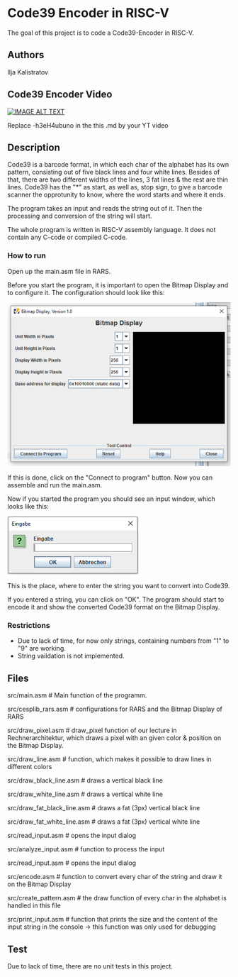 # Code39 Encoder in RISC-V

The goal of this project is to code a Code39-Encoder in RISC-V.


## Authors

Ilja Kalistratov

## Code39 Encoder Video

[![IMAGE ALT TEXT](http://img.youtube.com/vi/-h3eH4ubuno/0.jpg)](http://www.youtube.com/watch?v=-h3eH4ubuno "Video Title")

Replace -h3eH4ubuno in the this .md by your YT video

## Description

Code39 is a barcode format, in which each char of the alphabet has its own pattern, consisting out of five black lines and four white lines. Besides of that, there are two different widths of the lines, 3 fat lines & the rest are thin lines.
Code39 has the "*" as start, as well as, stop sign, to give a barcode scanner the
opprotunity to know, where the word starts and where it ends.

The program takes an input and reads the string out of it. Then the processing and conversion of the string will start.

The whole program is written in RISC-V assembly language. It does not contain any
C-code or compiled C-code.

### How to run

Open up the main.asm file in RARS.

Before you start the program, it is important to open the Bitmap Display and to configure it.
The configuration should look like this:

![Bitmap Display](https://raw.githubusercontent.com/iljakalistratov/Code39Encoder/main/pictures/bitmapdisplay.PNG "Bitmap Display")

If this is done, click on the "Connect to program" button.
Now you can assemble and run the main.asm.

Now if you started the program you should see an input window, which looks like this:

![Input Window](https://raw.githubusercontent.com/iljakalistratov/Code39Encoder/main/pictures/input.PNG "Input Window")

This is the place, where to enter the string you want to convert into Code39.

If you entered a string, you can click on "OK". The program should start to encode it and show the converted Code39 format on the Bitmap Display.

### Restrictions
- Due to lack of time, for now only strings, containing numbers from "1" to "9" are working.
- String vaildation is not implemented.

## Files

src/main.asm # Main function of the programm.

src/cesplib_rars.asm # configurations for RARS and the Bitmap Display of RARS

src/draw_pixel.asm # draw_pixel function of our lecture in Rechnerarchitektur, which draws a pixel with an given color & position on the Bitmap Display.

src/draw_line.asm # function, which makes it possible to draw lines in different colors

src/draw_black_line.asm # draws a vertical black line

src/draw_white_line.asm # draws a vertical white line

src/draw_fat_black_line.asm # draws a fat (3px) vertical black line

src/draw_fat_white_line.asm # draws a fat (3px) vertical white line

src/read_input.asm # opens the input dialog

src/analyze_input.asm # function to process the input

src/read_input.asm # opens the input dialog

src/encode.asm # function to convert every char of the string and draw it on the Bitmap Display

src/create_pattern.asm # the draw function of every char in the alphabet is handled in this file

src/print_input.asm # function that prints the size and the content of the input string in the console -> this function was only used for debugging

## Test
Due to lack of time, there are no unit tests in this project.
